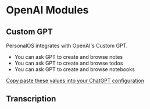 # OpenAI Modules

## Custom GPT

PersonalOS integrates with OpenAI's Custom GPT.
- You can ask GPT to create and browse notes
- You can ask GPT to create and browse todos
- You can ask GPT to create and browse notebooks

[Copy paste these values into your ChatGPT configuration](tools.php?page=pos-custom-gpt)

## Transcription
